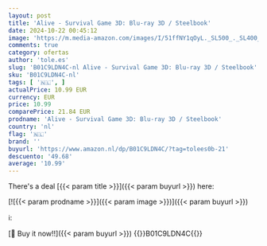 ```yaml
---
layout: post
title: 'Alive - Survival Game 3D: Blu-ray 3D / Steelbook'
date: 2024-10-22 00:45:12
image: 'https://m.media-amazon.com/images/I/51ffNY1qOyL._SL500_._SL400_.jpg'
comments: true
category: ofertas
author: 'tole.es'
slug: 'B01C9LDN4C-nl Alive - Survival Game 3D: Blu-ray 3D / Steelbook'
sku: 'B01C9LDN4C-nl'
tags: [ '🇳🇱', ]
actualPrice: 10.99 EUR
currency: EUR
price: 10.99
comparePrice: 21.84 EUR
prodname: 'Alive - Survival Game 3D: Blu-ray 3D / Steelbook'
country: 'nl'
flag: '🇳🇱'
brand: ''
buyurl: 'https://www.amazon.nl/dp/B01C9LDN4C/?tag=tolees0b-21'
descuento: '49.68'
average: '10.99'
---
```


There's a deal [{{< param title >}}]({{< param buyurl >}})  here:

[![{{< param prodname >}}]({{< param image >}})]({{< param buyurl >}})

ℹ️:


[🛒 Buy it now!!]({{< param buyurl >}})
{{<world>}}B01C9LDN4C{{</world>}}
